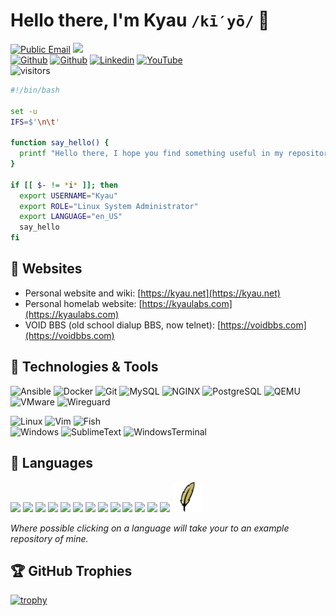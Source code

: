 # Hello there, I'm Kyau `/kī′yō/` 👋
[![Public Email](https://img.shields.io/badge/-Public%20Email-805ff9?style=flat&logo=Mail.Ru&logoColor=white)](mailto:git@kyaulabs.com) ![](https://img.shields.io/badge/-GPG%3a1F125B5425110CCE-8093dd?style=flat&logo=GNU-Privacy-Guard&logoColor=white&labelColor=8093dd)\
[![Github](https://img.shields.io/badge/-Github-222?style=flat&logo=Github&logoColor=white)](https://github.com/kyau) [![Github](https://img.shields.io/badge/-GitLab-222?style=flat&logo=GitLab&logoColor=white)](https://gitlab.com/kyau) [![Linkedin](https://img.shields.io/badge/-LinkedIn-blue?style=flat&logo=Linkedin&logoColor=white)](https://www.linkedin.com/in/seancbruen/) [![YouTube](https://img.shields.io/badge/-YouTube-ff0000?style=flat&logo=YouTube&logoColor=white)](https://youtube.com/kyaulabs)\
![visitors](https://visitor-badge.laobi.icu/badge?page_id=kyau.kyau)

```bash
#!/bin/bash

set -u
IFS=$'\n\t'

function say_hello() {
  printf "Hello there, I hope you find something useful in my repositories!\\n"
}

if [[ $- != *i* ]]; then
  export USERNAME="Kyau"
  export ROLE="Linux System Administrator"
  export LANGUAGE="en_US"
  say_hello
fi
```

## 🔗 Websites

* Personal website and wiki: [https://kyau.net](https://kyau.net)
* Personal homelab website: [https://kyaulabs.com](https://kyaulabs.com)
* VOID BBS (old school dialup BBS, now telnet): [https://voidbbs.com](https://voidbbs.com)

## 💾 Technologies & Tools

![Ansible](https://img.shields.io/badge/Tools-Ansible-informational?style=flat&logo=ansible&logoColor=white&color=6aa6f8) ![Docker](https://img.shields.io/badge/Tools-Docker-informational?style=flat&logo=docker&logoColor=white&color=6aa6f8) ![Git](https://img.shields.io/badge/Tools-Git-informational?style=flat&logo=git&logoColor=white&color=6aa6f8) ![MySQL](https://img.shields.io/badge/Tools-MySQL-informational?style=flat&logo=mariadb&logoColor=white&color=6aa6f8) ![NGINX](https://img.shields.io/badge/Tools-NGINX-informational?style=flat&logo=nginx&logoColor=white&color=6aa6f8) ![PostgreSQL](https://img.shields.io/badge/Tools-PostgreSQL-informational?style=flat&logo=postgresql&logoColor=white&color=6aa6f8) ![QEMU](https://img.shields.io/badge/Tools-QEMU-informational?style=flat&logo=qemu&logoColor=white&color=6aa6f8)  ![VMware](https://img.shields.io/badge/Tools-VMware-informational?style=flat&logo=vmware&logoColor=white&color=6aa6f8) ![Wireguard](https://img.shields.io/badge/Tools-Wireguard-informational?style=flat&logo=wireguard&logoColor=white&color=6aa6f8)

![Linux](https://img.shields.io/badge/OS-Linux-informational?style=flat&logo=linux&logoColor=white&color=6aa6f8) ![Vim](https://img.shields.io/badge/Editor-Vim-informational?style=flat&logo=vim&logoColor=white&color=6aa6f8) ![Fish](https://img.shields.io/badge/Shell-Fish-informational?style=flat&logo=GNOME-Terminal&logoColor=white&color=6aa6f8)\
![Windows](https://img.shields.io/badge/OS-Windows-informational?style=flat&logo=Windows&logoColor=white&color=6aa6f8) ![SublimeText](https://img.shields.io/badge/Editor-SublimeText-informational?style=flat&logo=Sublime-Text&logoColor=white&color=6aa6f8) ![WindowsTerminal](https://img.shields.io/badge/Shell-Windows%20Terminal-informational?style=flat&logo=Windows-Terminal&logoColor=white&color=6aa6f8)

## 🌱 Languages

[<img src="https://cdn.jsdelivr.net/gh/devicons/devicon/icons/bash/bash-original.svg" width="48" />](https://github.com/kyaulabs/aarch) <img src="https://cdn.jsdelivr.net/gh/devicons/devicon/icons/csharp/csharp-original.svg" width="48" /> [<img src="https://cdn.jsdelivr.net/gh/devicons/devicon/icons/css3/css3-original.svg" width="48" />](https://kyaulabs.com) [<img src="https://cdn.jsdelivr.net/gh/devicons/devicon/icons/html5/html5-original.svg" width="48" />](https://voidbbs.com) [<img src="https://cdn.jsdelivr.net/gh/devicons/devicon/icons/java/java-original.svg" width="48" />](https://github.com/kyau/afterhours-1.8.9) [<img src="https://cdn.jsdelivr.net/gh/devicons/devicon/icons/javascript/javascript-original.svg" width="48" />](https://github.com/kyau/darkstar-afterhours) [<img src="https://cdn.jsdelivr.net/gh/devicons/devicon/icons/lua/lua-original.svg" width="48" />](https://github.com/kyau/ARPG) [<img src="https://cdn.jsdelivr.net/gh/devicons/devicon/icons/mysql/mysql-original.svg" width="48" />](https://github.com/kyaulabs/chartfolio) <img src="https://cdn.jsdelivr.net/gh/devicons/devicon/icons/perl/perl-original.svg" width="48" /> [<img src="https://cdn.jsdelivr.net/gh/devicons/devicon/icons/php/php-original.svg" width="48" />](https://github.com/kyaulabs/aurora) [<img src="https://raw.githubusercontent.com/PowerShell/PowerShell/ee902a649e0b803b3db4619f7eeeadea5e60d0e6/assets/av_colors_128.svg" width="48" />](https://github.com/kyaulabs/win11tweak) [<img src="https://cdn.jsdelivr.net/gh/devicons/devicon/icons/python/python-original.svg" width="48" />](https://github.com/kyau/balthazar) <img src="https://cdn.jsdelivr.net/gh/devicons/devicon/icons/sass/sass-original.svg" width="48" /> [<img src=".github/tcl.png" width="48" />](https://github.com/kyaulabs/akira)

*Where possible clicking on a language will take your to an example repository of mine.*

## 🏆 GitHub Trophies

[![trophy](https://github-profile-trophy.vercel.app/?username=kyau&theme=nord&column=7)](https://github.com/ryo-ma/github-profile-trophy)
